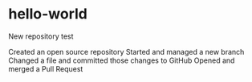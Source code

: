 # hello-world
New repository test

Created an open source repository
Started and managed a new branch
Changed a file and committed those changes to GitHub
Opened and merged a Pull Request
